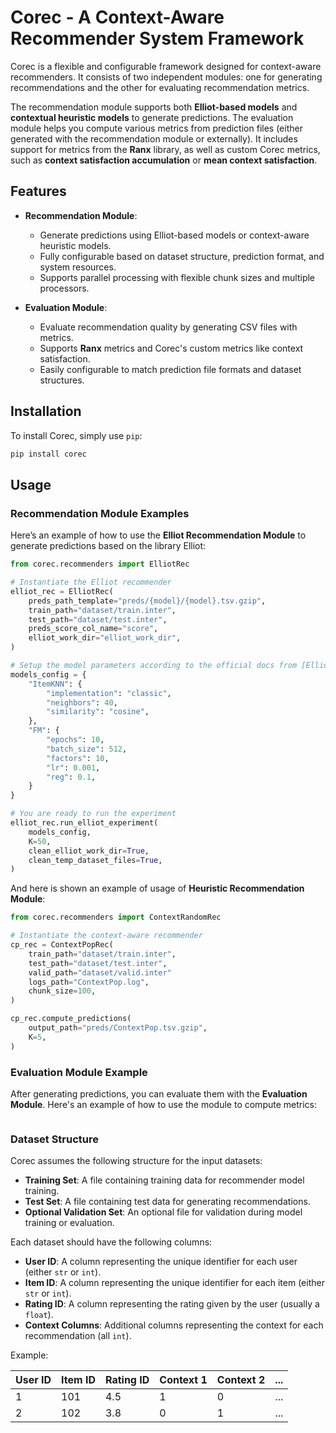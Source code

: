 # Corec - A Context-Aware Recommender System Framework

Corec is a flexible and configurable framework designed for context-aware recommenders. It consists of two independent modules: one for generating recommendations and the other for evaluating recommendation metrics.

The recommendation module supports both **Elliot-based models** and **contextual heuristic models** to generate predictions. The evaluation module helps you compute various metrics from prediction files (either generated with the recommendation module or externally). It includes support for metrics from the **Ranx** library, as well as custom Corec metrics, such as **context satisfaction accumulation** or **mean context satisfaction**.

## Features

- **Recommendation Module**: 
  - Generate predictions using Elliot-based models or context-aware heuristic models.
  - Fully configurable based on dataset structure, prediction format, and system resources.
  - Supports parallel processing with flexible chunk sizes and multiple processors.
  
- **Evaluation Module**:
  - Evaluate recommendation quality by generating CSV files with metrics.
  - Supports **Ranx** metrics and Corec's custom metrics like context satisfaction.
  - Easily configurable to match prediction file formats and dataset structures.

## Installation

To install Corec, simply use `pip`:

```bash
pip install corec
```

## Usage

### Recommendation Module Examples

Here’s an example of how to use the **Elliot Recommendation Module** to generate predictions based on the library Elliot:

```python
from corec.recommenders import ElliotRec

# Instantiate the Elliot recommender
elliot_rec = ElliotRec(
    preds_path_template="preds/{model}/{model}.tsv.gzip",
    train_path="dataset/train.inter",
    test_path="dataset/test.inter",
    preds_score_col_name="score",
    elliot_work_dir="elliot_work_dir",
)

# Setup the model parameters according to the official docs from [Elliot](https://elliot.readthedocs.io/en/latest/guide/recommenders.html)
models_config = {
    "ItemKNN": {
        "implementation": "classic",
        "neighbors": 40,
        "similarity": "cosine",
    },
    "FM": {
        "epochs": 10,
        "batch_size": 512,
        "factors": 10,
        "lr": 0.001,
        "reg": 0.1,
    }
}

# You are ready to run the experiment
elliot_rec.run_elliot_experiment(
    models_config,
    K=50,
    clean_elliot_work_dir=True,
    clean_temp_dataset_files=True,
)
```

And here is shown an example of usage of **Heuristic Recommendation Module**:

```python
from corec.recommenders import ContextRandomRec

# Instantiate the context-aware recommender
cp_rec = ContextPopRec(
    train_path="dataset/train.inter",
    test_path="dataset/test.inter",
    valid_path="dataset/valid.inter"
    logs_path="ContextPop.log",
    chunk_size=100,
)

cp_rec.compute_predictions(
    output_path="preds/ContextPop.tsv.gzip",
    K=5,
)
```

### Evaluation Module Example

After generating predictions, you can evaluate them with the **Evaluation Module**. Here's an example of how to use the module to compute metrics:

```python

```

### Dataset Structure

Corec assumes the following structure for the input datasets:

- **Training Set**: A file containing training data for recommender model training.
- **Test Set**: A file containing test data for generating recommendations.
- **Optional Validation Set**: An optional file for validation during model training or evaluation.

Each dataset should have the following columns:
- **User ID**: A column representing the unique identifier for each user (either `str` or `int`).
- **Item ID**: A column representing the unique identifier for each item (either `str` or `int`).
- **Rating ID**: A column representing the rating given by the user (usually a `float`).
- **Context Columns**: Additional columns representing the context for each recommendation (all `int`).

Example:

| User ID | Item ID | Rating ID | Context 1 | Context 2 | ... |
|---------|---------|-----------|-----------|-----------|-----|
| 1       | 101     | 4.5       | 1         | 0         | ... |
| 2       | 102     | 3.8       | 0         | 1         | ... |

